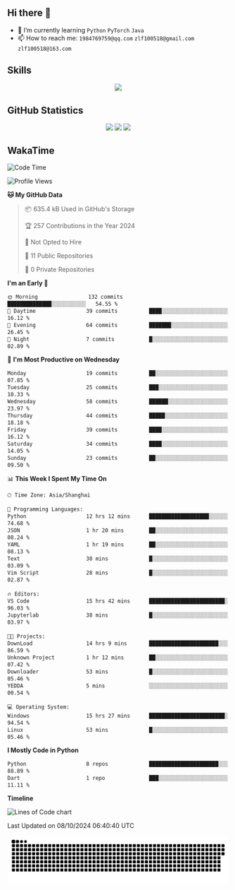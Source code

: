 ## Hi there 👋

- 🌱 I’m currently learning `Python` `PyTorch` `Java`
- 📫 How to reach me: `1984769759@qq.com` `zlf100518@gmail.com` `zlf100518@163.com`

## Skills
<div align="center"> <img src="https://skillicons.dev/icons?i=python,linux,git,github,html,css,js" /> </div>

## GitHub Statistics

<div align="center">
  <img src="https://github-readme-stats.vercel.app/api?username=mrcchenfeng&show_icons=true&theme=tokyonight" />
  <img src="https://github-readme-stats.vercel.app/api/top-langs/?username=mrcchenfeng&show_icons=true&theme=tokyonight" />
  <img src="https://github-readme-activity-graph.vercel.app/graph?username=mrcchenfeng&theme=xcode" />
</div>

## WakaTime

<!--START_SECTION:waka-->
![Code Time](http://img.shields.io/badge/Code%20Time-143%20hrs%2040%20mins-blue)

![Profile Views](http://img.shields.io/badge/Profile%20Views-0-blue)

**🐱 My GitHub Data** 

> 📦 635.4 kB Used in GitHub's Storage 
 > 
> 🏆 257 Contributions in the Year 2024
 > 
> 🚫 Not Opted to Hire
 > 
> 📜 11 Public Repositories 
 > 
> 🔑 0 Private Repositories 
 > 
**I'm an Early 🐤** 

```text
🌞 Morning                132 commits         ██████████████░░░░░░░░░░░   54.55 % 
🌆 Daytime                39 commits          ████░░░░░░░░░░░░░░░░░░░░░   16.12 % 
🌃 Evening                64 commits          ███████░░░░░░░░░░░░░░░░░░   26.45 % 
🌙 Night                  7 commits           █░░░░░░░░░░░░░░░░░░░░░░░░   02.89 % 
```
📅 **I'm Most Productive on Wednesday** 

```text
Monday                   19 commits          ██░░░░░░░░░░░░░░░░░░░░░░░   07.85 % 
Tuesday                  25 commits          ███░░░░░░░░░░░░░░░░░░░░░░   10.33 % 
Wednesday                58 commits          ██████░░░░░░░░░░░░░░░░░░░   23.97 % 
Thursday                 44 commits          █████░░░░░░░░░░░░░░░░░░░░   18.18 % 
Friday                   39 commits          ████░░░░░░░░░░░░░░░░░░░░░   16.12 % 
Saturday                 34 commits          ████░░░░░░░░░░░░░░░░░░░░░   14.05 % 
Sunday                   23 commits          ██░░░░░░░░░░░░░░░░░░░░░░░   09.50 % 
```


📊 **This Week I Spent My Time On** 

```text
🕑︎ Time Zone: Asia/Shanghai

💬 Programming Languages: 
Python                   12 hrs 12 mins      ███████████████████░░░░░░   74.68 % 
JSON                     1 hr 20 mins        ██░░░░░░░░░░░░░░░░░░░░░░░   08.24 % 
YAML                     1 hr 19 mins        ██░░░░░░░░░░░░░░░░░░░░░░░   08.13 % 
Text                     30 mins             █░░░░░░░░░░░░░░░░░░░░░░░░   03.09 % 
Vim Script               28 mins             █░░░░░░░░░░░░░░░░░░░░░░░░   02.87 % 

🔥 Editors: 
VS Code                  15 hrs 42 mins      ████████████████████████░   96.03 % 
Jupyterlab               38 mins             █░░░░░░░░░░░░░░░░░░░░░░░░   03.97 % 

🐱‍💻 Projects: 
DownLoad                 14 hrs 9 mins       ██████████████████████░░░   86.59 % 
Unknown Project          1 hr 12 mins        ██░░░░░░░░░░░░░░░░░░░░░░░   07.42 % 
Downloader               53 mins             █░░░░░░░░░░░░░░░░░░░░░░░░   05.46 % 
YEDDA                    5 mins              ░░░░░░░░░░░░░░░░░░░░░░░░░   00.54 % 

💻 Operating System: 
Windows                  15 hrs 27 mins      ████████████████████████░   94.54 % 
Linux                    53 mins             █░░░░░░░░░░░░░░░░░░░░░░░░   05.46 % 
```

**I Mostly Code in Python** 

```text
Python                   8 repos             ██████████████████████░░░   88.89 % 
Dart                     1 repo              ███░░░░░░░░░░░░░░░░░░░░░░   11.11 % 
```



**Timeline**

![Lines of Code chart](https://raw.githubusercontent.com/mrcchenfeng/mrcchenfeng/main/assets/bar_graph.png)


 Last Updated on 08/10/2024 06:40:40 UTC
<!--END_SECTION:waka-->

<div align="center"><img src="./assets/github-snake-dark.svg" /></div>
